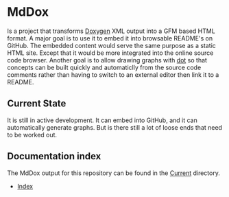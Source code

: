 # MdDox

Is a project that transforms [Doxygen](https://www.doxygen.nl/index.html) XML output into a GFM based 
HTML format. A major goal is to use it to embed it into browsable README's on GitHub. The embedded
content would serve the same purpose as a static HTML site. Except that it would be more
integrated into the online source code browser. Another goal is to allow drawing graphs with
[dot](https://www.graphviz.org/) so that concepts can be built quickly and automaticlly from
the source code comments rather than having to switch to an external editor then link it to a
README.

## Current State

It is still in active development. It can embed into GitHub, and it can automatically generate
graphs. But is there still a lot of loose ends that need to be worked out.


## Documentation index

The MdDox output for this repository can be found
in the [Current](Current/) directory.

- [Index](Current/markdown/index.md#mddox)